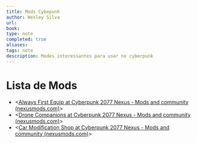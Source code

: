 ```yaml
---
title: Mods Cybepunk
author: Wesley Silva
url:
book:
type: note
completed: true
aliases:
tags: note
description: Modes interessantes para usar no cyberpunk 
---
```

# Lista de Mods
- <[Always First Equip at Cyberpunk 2077 Nexus - Mods and community (nexusmods.com)](https://www.nexusmods.com/cyberpunk2077/mods/2557?tab=bugs)>
- <[Drone Companions at Cyberpunk 2077 Nexus - Mods and community (nexusmods.com)](https://www.nexusmods.com/cyberpunk2077/mods/4520)>
- <[Car Modification Shop at Cyberpunk 2077 Nexus - Mods and community (nexusmods.com)](https://www.nexusmods.com/cyberpunk2077/mods/4034)>